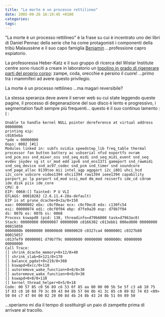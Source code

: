 ```yaml
---
title: "La morte è un processo rettilineo"
date: 2005-09-26 16:19:45 +0100
categories: 
tags: 
---
```


"La morte è un processo rettilineo" è la frase su cui è incentrato uno dei libri di Daniel Pennac della serie che ha come protagonisti i componenti della tribù Malaussène e il suo capo famiglia [Benjamin](http://it.wikipedia.org/wiki/Benjamin_Malauss%C3%A8ne) ...professione capro espiatorio.

La profesoressa Heber-Katz e il suo gruppo di ricerca del Wistar Institute centre sono riusciti a creare in laboratorio un [topolino in grado di rigenerare parti del proprio corpo](http://www.theaustralian.news.com.au/common/story_page/0,5744,16417002%255E30417,00.html): zampe, coda, orecchie e persino il cuore! ...primo tra i mammiferi ad avere questo privilegio.

La morte è un processo rettilineo ...ma magari reversibile?

La stessa speranza deve avere il server web su cui state leggendo queste pagine, il processo di degenarazione del suo disco è lento e progressivo, i segmentation fault sempre più frequenti... questo è il suo continuo lamento :( :

~~~
Unable to handle kernel NULL pointer dereference at virtual address 00000006
printing eip:
c0165eba
*pde = 00000000
Oops: 0002 [#1]
Modules linked in: subfs nvidia speedstep_lib freq_table thermal processor fan button battery ac usbserial nfsd exportfs nvram snd_pcm_oss snd_mixer_oss snd_seq_midi snd_seq_midi_event snd_seq evdev joydev sg st sr_mod edd ipv6 snd_ens1371 gameport snd_rawmidi snd_seq_device snd_ac97_codec snd_pcm snd_timer snd soundcore snd_page_alloc 8139too mii intel_agp agpgart i2c_i801 uhci_hcd i2c_core usbcore video1394 ohci1394 raw1394 ieee1394 capability parport_pc lp parport sd_mod scsi_mod dm_mod reiserfs ide_cd cdrom ide_disk piix ide_core
CPU: 0
EIP: 0060:[] Tainted: P U VLI
EFLAGS: 00010202 (2.6.11.4-20a-default)
EIP is at prune_dcache+0×2a/0×150
eax: 00000002 ebx: c0cf0eac ecx: c0cf0ec8 edx: c130fc54
esi: 00000074 edi: c0cf0f04 ebp: d7fe9a20 esp: d79b7f04
ds: 007b es: 007b ss: 0068
Process kswapd0 (pid: 138, threadinfo=d79b6000 task=d7963ac0)
Stack: 00000000 00000087 00000000 c0166302 c013ebb1 000ed800 00000000 00015058
0000000b 00000000 000000d0 00000020 c0327ca4 00000001 c0327b80 00015057
c013fef9 00000001 d79b7f9c 00000000 00000000 0000000c 00000000 00000000
Call Trace:
[] shrink_dcache_memory+0×12/0×40
[] shrink_slab+0×121/0×170
[] balance_pgdat+0×219/0×360
[] kswapd+0xcc/0×110
[] autoremove_wake_function+0×0/0×30
[] autoremove_wake_function+0×0/0×30
[] kswapd+0×0/0×110
[] kernel_thread_helper+0×5/0×18
Code: 00 57 85 c0 56 89 c6 53 0f 85 aa 00 00 00 5b 5e 5f c3 a8 10 75 1f 83 c8 10 8d 79 3c 89 43 04 8b 57 04 8b 41 3c 85 c0 89 02 74 03 <89> 50 04 c7 47 04 00 02 20 00 8d 4b 24 8b 43 24 8b 51 04 89 50
~~~

...speriamo mi dia il tempo di sostituirgli un paio di zampette prima di arrivare al tracollo.
